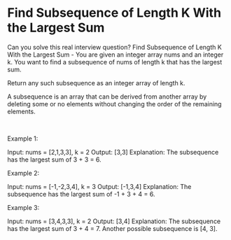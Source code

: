 # Find Subsequence of Length K With the Largest Sum

Can you solve this real interview question? Find Subsequence of Length K With the Largest Sum - You are given an integer array nums and an integer k. You want to find a subsequence of nums of length k that has the largest sum.

Return any such subsequence as an integer array of length k.

A subsequence is an array that can be derived from another array by deleting some or no elements without changing the order of the remaining elements.

 

Example 1:


Input: nums = [2,1,3,3], k = 2
Output: [3,3]
Explanation:
The subsequence has the largest sum of 3 + 3 = 6.

Example 2:


Input: nums = [-1,-2,3,4], k = 3
Output: [-1,3,4]
Explanation: 
The subsequence has the largest sum of -1 + 3 + 4 = 6.


Example 3:


Input: nums = [3,4,3,3], k = 2
Output: [3,4]
Explanation:
The subsequence has the largest sum of 3 + 4 = 7. 
Another possible subsequence is [4, 3].